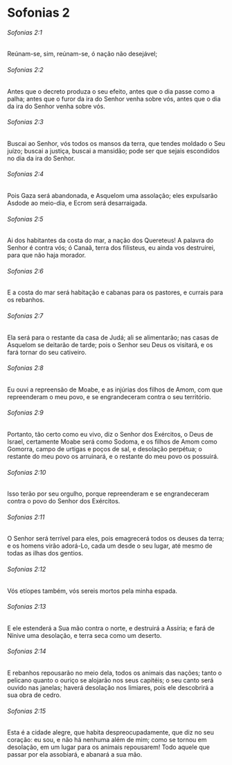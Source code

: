 # Sofonias 2

###### Sofonias 2:1

Reúnam-se, sim, reúnam-se, ó nação não desejável;

###### Sofonias 2:2

Antes que o decreto produza o seu efeito, antes que o dia passe como a palha; antes que o furor da ira do Senhor venha sobre vós, antes que o dia da ira do Senhor venha sobre vós.

###### Sofonias 2:3

Buscai ao Senhor, vós todos os mansos da terra, que tendes moldado o Seu juízo; buscai a justiça, buscai a mansidão; pode ser que sejais escondidos no dia da ira do Senhor.

###### Sofonias 2:4

Pois Gaza será abandonada, e Asquelom uma assolação; eles expulsarão Asdode ao meio-dia, e Ecrom será desarraigada.

###### Sofonias 2:5

Ai dos habitantes da costa do mar, a nação dos Quereteus! A palavra do Senhor é contra vós; ó Canaã, terra dos filisteus, eu ainda vos destruirei, para que não haja morador.

###### Sofonias 2:6

E a costa do mar será habitação e cabanas para os pastores, e currais para os rebanhos.

###### Sofonias 2:7

Ela será para o restante da casa de Judá; ali se alimentarão; nas casas de Asquelom se deitarão de tarde; pois o Senhor seu Deus os visitará, e os fará tornar do seu cativeiro.

###### Sofonias 2:8

Eu ouvi a repreensão de Moabe, e as injúrias dos filhos de Amom, com que repreenderam o meu povo, e se engrandeceram contra o seu território.

###### Sofonias 2:9

Portanto, tão certo como eu vivo, diz o Senhor dos Exércitos, o Deus de Israel, certamente Moabe será como Sodoma, e os filhos de Amom como Gomorra, campo de urtigas e poços de sal, e desolação perpétua; o restante do meu povo os arruinará, e o restante do meu povo os possuirá.

###### Sofonias 2:10

Isso terão por seu orgulho, porque repreenderam e se engrandeceram contra o povo do Senhor dos Exércitos.

###### Sofonias 2:11

O Senhor será terrível para eles, pois emagrecerá todos os deuses da terra; e os homens virão adorá-Lo, cada um desde o seu lugar, até mesmo de todas as ilhas dos gentios.

###### Sofonias 2:12

Vós etíopes também, vós sereis mortos pela minha espada.

###### Sofonias 2:13

E ele estenderá a Sua mão contra o norte, e destruirá a Assíria; e fará de Nínive uma desolação, e terra seca como um deserto.

###### Sofonias 2:14

E rebanhos repousarão no meio dela, todos os animais das nações; tanto o pelicano quanto o ouriço se alojarão nos seus capitéis; o seu canto será ouvido nas janelas; haverá desolação nos limiares, pois ele descobrirá a sua obra de cedro.

###### Sofonias 2:15

Esta é a cidade alegre, que habita despreocupadamente, que diz no seu coração: eu sou, e não há nenhuma além de mim; como se tornou em desolação, em um lugar para os animais repousarem! Todo aquele que passar por ela assobiará, e abanará a sua mão.


